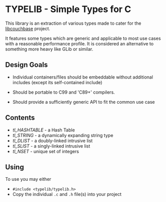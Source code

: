 # TYPELIB - Simple Types for C

This library is an extraction of various types made to cater for the
[libcouchbase](https://github.com/couchbase/libcouchbase.git) project.

It features some types which are generic and applicable to most use cases with
a reasonable performance profile. It is considered an alternative to something
more heavy like GLib or similar.

## Design Goals

* Individual containers/files should be embeddable without additional includes
  (except its self-contained include)

* Should be portable to C99 and 'C89+' compilers.

* Should provide a sufficiently generic API to fit the common use case


## Contents

* *tl_HASHTABLE* - a Hash Table
* *tl_STRING* - a dynamically expanding string type
* *tl_DLIST* - a doubly-linked intrusive list
* *tl_SLIST* - a singly-linked intrusive list
* *tl_NSET* - unique set of integers

## Using

To use you may either

* `#include <typelib/typelib.h>`
* Copy the individual `.c` and `.h` file(s) into your project
